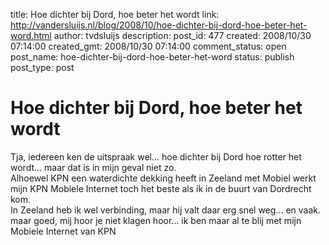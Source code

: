 title: Hoe dichter bij Dord, hoe beter het wordt
link: http://vandersluijs.nl/blog/2008/10/hoe-dichter-bij-dord-hoe-beter-het-word.html
author: tvdsluijs
description: 
post_id: 477
created: 2008/10/30 07:14:00
created_gmt: 2008/10/30 07:14:00
comment_status: open
post_name: hoe-dichter-bij-dord-hoe-beter-het-word
status: publish
post_type: post

# Hoe dichter bij Dord, hoe beter het wordt

Tja, iedereen ken de uitspraak wel... hoe dichter bij Dord hoe rotter het wordt... maar dat is in mijn geval niet zo.  
Alhoewel KPN een waterdichte dekking heeft in Zeeland met Mobiel werkt mijn KPN Mobiele Internet toch het beste als ik in de buurt van Dordrecht kom.  
In Zeeland heb ik wel verbinding, maar hij valt daar erg snel weg... en vaak. maar goed, mij hoor je niet klagen hoor... ik ben maar al te blij met mijn Mobiele Internet van KPN